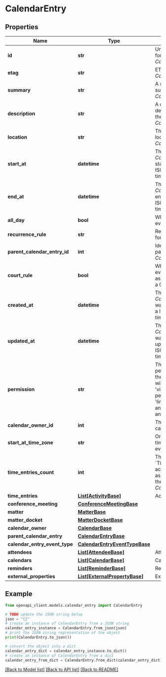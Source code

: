 # CalendarEntry


## Properties

Name | Type | Description | Notes
------------ | ------------- | ------------- | -------------
**id** | **str** | Unique identifier for the *CalendarEntry* | [optional] 
**etag** | **str** | ETag for the *CalendarEntry* | [optional] 
**summary** | **str** | A short summary of the *CalendarEntry* | [optional] 
**description** | **str** | A detailed description of the *CalendarEntry* | [optional] 
**location** | **str** | The geographic location of the *CalendarEntry* | [optional] 
**start_at** | **datetime** | The time the *CalendarEntry* starts (as an ISO-8601 timestamp) | [optional] 
**end_at** | **datetime** | The time the *CalendarEntry* ends (as an ISO-8601 timestamp) | [optional] 
**all_day** | **bool** | Whether the event is all day | [optional] 
**recurrence_rule** | **str** | Recurrence rule for expanding | [optional] 
**parent_calendar_entry_id** | **int** | Identifier for the parent *CalendarEntry* | [optional] 
**court_rule** | **bool** | Whether this event is associated with a Court Rule | [optional] 
**created_at** | **datetime** | The time the *CalendarEntry* was created (as a ISO-8601 timestamp) | [optional] 
**updated_at** | **datetime** | The time the *CalendarEntry* was last updated (as a ISO-8601 timestamp) | [optional] 
**permission** | **str** | The view permission for the current user, will return &#39;viewer&#39; when permission is &#39;limited_viewer&#39; and the user is an attendee. | [optional] 
**calendar_owner_id** | **int** | The id of the calendar owner. | [optional] 
**start_at_time_zone** | **str** | Original start at time zone of the event. | [optional] 
**time_entries_count** | **int** | The number of &#x60;TimeEntry&#x60; activities associated with the *CalendarEntry* | [optional] 
**time_entries** | [**List[ActivityBase]**](ActivityBase.md) | Activity | [optional] 
**conference_meeting** | [**ConferenceMeetingBase**](ConferenceMeetingBase.md) |  | [optional] 
**matter** | [**MatterBase**](MatterBase.md) |  | [optional] 
**matter_docket** | [**MatterDocketBase**](MatterDocketBase.md) |  | [optional] 
**calendar_owner** | [**CalendarBase**](CalendarBase.md) |  | [optional] 
**parent_calendar_entry** | [**CalendarEntryBase**](CalendarEntryBase.md) |  | [optional] 
**calendar_entry_event_type** | [**CalendarEntryEventTypeBase**](CalendarEntryEventTypeBase.md) |  | [optional] 
**attendees** | [**List[AttendeeBase]**](AttendeeBase.md) | Attendee | [optional] 
**calendars** | [**List[CalendarBase]**](CalendarBase.md) | Calendar | [optional] 
**reminders** | [**List[ReminderBase]**](ReminderBase.md) | Reminder | [optional] 
**external_properties** | [**List[ExternalPropertyBase]**](ExternalPropertyBase.md) | ExternalProperty | [optional] 

## Example

```python
from openapi_client.models.calendar_entry import CalendarEntry

# TODO update the JSON string below
json = "{}"
# create an instance of CalendarEntry from a JSON string
calendar_entry_instance = CalendarEntry.from_json(json)
# print the JSON string representation of the object
print(CalendarEntry.to_json())

# convert the object into a dict
calendar_entry_dict = calendar_entry_instance.to_dict()
# create an instance of CalendarEntry from a dict
calendar_entry_from_dict = CalendarEntry.from_dict(calendar_entry_dict)
```
[[Back to Model list]](../README.md#documentation-for-models) [[Back to API list]](../README.md#documentation-for-api-endpoints) [[Back to README]](../README.md)


